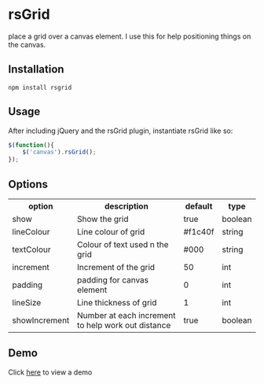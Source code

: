 rsGrid
=======

place a grid over a canvas element. I use this for help positioning things on the canvas.

**Installation**
--
```
npm install rsgrid
```

**Usage**
--

After including jQuery and the rsGrid plugin, instantiate rsGrid like so:

```javascript
$(function(){
    $('canvas').rsGrid();
});
```

**Options**
--
<table class="table">
    <tbody>
        <tr>
            <th>option</th>
            <th>description</th>
            <th>default</th>
            <th>type</th>
        </tr>
        <tr>
            <td>show</td>
            <td>Show the grid</td>
            <td>true</td>
            <td>boolean</td>
         </tr>
        <tr>
            <td>lineColour</td>
            <td>Line colour of grid</td>
            <td>#f1c40f</td>
            <td>string</td>
        </tr>
        <tr>
            <td>textColour</td>
            <td>Colour of text used n the grid</td>
            <td>#000</td>
            <td>string</td>
        </tr>
        <tr>
            <td>increment</td>
            <td>Increment of the grid</td>
            <td>50</td>
            <td>int</td>
        </tr>
        <tr>
            <td>padding</td>
            <td>padding for canvas element</td>
            <td>0</td>
            <td>int</td>
        </tr>  
        <tr>
            <td>lineSize</td>
            <td>Line thickness of grid</td>
            <td>1</td>
            <td>int</td>
        </tr>  
        <tr>
            <td>showIncrement</td>
            <td>Number at each increment to help work out distance</td>
            <td>true</td>
            <td>boolean</td>
        </tr>
    </tbody>
</table>

**Demo**
--
Click <a href="http://www.rstandley.co.uk/rsgrid-jquery-plugin/" target="_blank">here</a> to view a demo